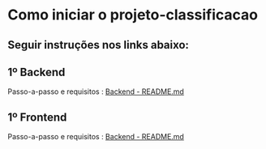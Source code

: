 # Como iniciar o projeto-classificacao

## Seguir instruções nos links abaixo:

## 1º Backend

Passo-a-passo e requisitos :  [Backend - README.md](https://github.com/lucaspvanderlinde/projeto-classificacao/blob/master/classificacao-back-end/README.md)

## 1º Frontend

Passo-a-passo e requisitos : [Backend - README.md](https://github.com/lucaspvanderlinde/projeto-classificacao/blob/master/classificacao-front-end/README.md)
